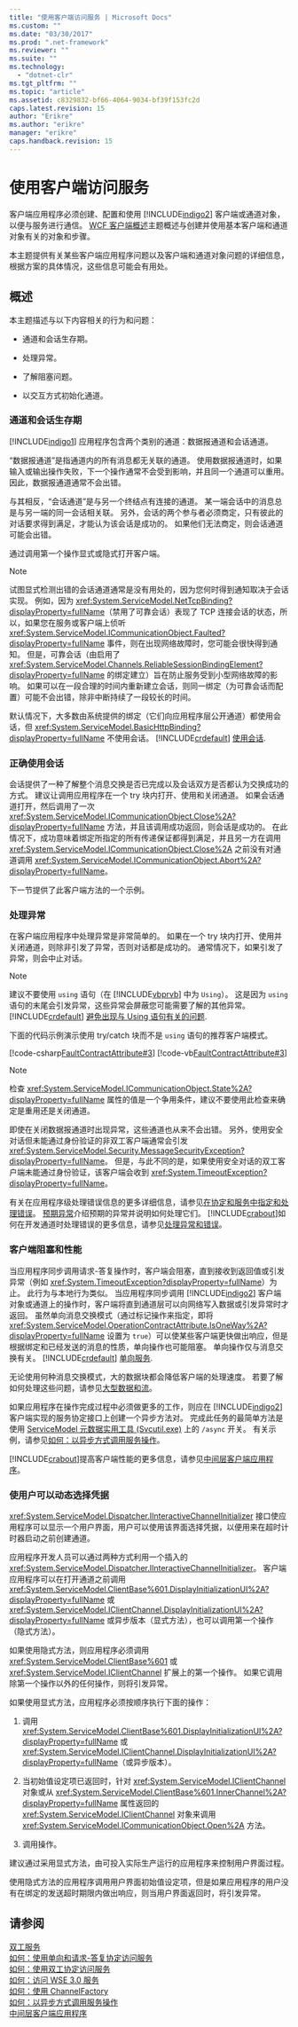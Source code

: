 ```yaml
---
title: "使用客户端访问服务 | Microsoft Docs"
ms.custom: ""
ms.date: "03/30/2017"
ms.prod: ".net-framework"
ms.reviewer: ""
ms.suite: ""
ms.technology: 
  - "dotnet-clr"
ms.tgt_pltfrm: ""
ms.topic: "article"
ms.assetid: c8329832-bf66-4064-9034-bf39f153fc2d
caps.latest.revision: 15
author: "Erikre"
ms.author: "erikre"
manager: "erikre"
caps.handback.revision: 15
---
```

# 使用客户端访问服务
客户端应用程序必须创建、配置和使用 [!INCLUDE[indigo2](../../../../includes/indigo2-md.md)] 客户端或通道对象，以便与服务进行通信。  [WCF 客户端概述](../../../../docs/framework/wcf/wcf-client-overview.md)主题概述与创建并使用基本客户端和通道对象有关的对象和步骤。  
  
 本主题提供有关某些客户端应用程序问题以及客户端和通道对象问题的详细信息，根据方案的具体情况，这些信息可能会有用处。  
  
## 概述  
 本主题描述与以下内容相关的行为和问题：  
  
-   通道和会话生存期。  
  
-   处理异常。  
  
-   了解阻塞问题。  
  
-   以交互方式初始化通道。  
  
### 通道和会话生存期  
 [!INCLUDE[indigo1](../../../../includes/indigo1-md.md)] 应用程序包含两个类别的通道：数据报通道和会话通道。  
  
 “数据报通道”是指通道内的所有消息都无关联的通道。  使用数据报通道时，如果输入或输出操作失败，下一个操作通常不会受到影响，并且同一个通道可以重用。  因此，数据报通道通常不会出错。  
  
 与其相反，“会话通道”是与另一个终结点有连接的通道。  某一端会话中的消息总是与另一端的同一会话相关联。  另外，会话的两个参与者必须商定，只有彼此的对话要求得到满足，才能认为该会话是成功的。  如果他们无法商定，则会话通道可能会出错。  
  
 通过调用第一个操作显式或隐式打开客户端。  
  
> [!NOTE]
>  试图显式检测出错的会话通道通常是没有用处的，因为您何时得到通知取决于会话实现。  例如，因为 <xref:System.ServiceModel.NetTcpBinding?displayProperty=fullName>（禁用了可靠会话）表现了 TCP 连接会话的状态，所以，如果您在服务或客户端上侦听 <xref:System.ServiceModel.ICommunicationObject.Faulted?displayProperty=fullName> 事件，则在出现网络故障时，您可能会很快得到通知。  但是，可靠会话（由启用了 <xref:System.ServiceModel.Channels.ReliableSessionBindingElement?displayProperty=fullName> 的绑定建立）旨在防止服务受到小型网络故障的影响。  如果可以在一段合理的时间内重新建立会话，则同一绑定（为可靠会话而配置）可能不会出错，除非中断持续了一段较长的时间。  
  
 默认情况下，大多数由系统提供的绑定（它们向应用程序层公开通道）都使用会话，但 <xref:System.ServiceModel.BasicHttpBinding?displayProperty=fullName> 不使用会话。  [!INCLUDE[crdefault](../../../../includes/crdefault-md.md)] [使用会话](../../../../docs/framework/wcf/using-sessions.md).  
  
### 正确使用会话  
 会话提供了一种了解整个消息交换是否已完成以及会话双方是否都认为交换成功的方式。  建议让调用应用程序在一个 try 块内打开、使用和关闭通道。  如果会话通道打开，然后调用了一次 <xref:System.ServiceModel.ICommunicationObject.Close%2A?displayProperty=fullName> 方法，并且该调用成功返回，则会话是成功的。  在此情况下，成功意味着绑定所指定的所有传递保证都得到满足，并且另一方在调用 <xref:System.ServiceModel.ICommunicationObject.Close%2A> 之前没有对通道调用 <xref:System.ServiceModel.ICommunicationObject.Abort%2A?displayProperty=fullName>。  
  
 下一节提供了此客户端方法的一个示例。  
  
### 处理异常  
 在客户端应用程序中处理异常是非常简单的。  如果在一个 try 块内打开、使用并关闭通道，则除非引发了异常，否则对话都是成功的。  通常情况下，如果引发了异常，则会中止对话。  
  
> [!NOTE]
>  建议不要使用 `using` 语句（在 [!INCLUDE[vbprvb](../../../../includes/vbprvb-md.md)] 中为 `Using`）。  这是因为 `using` 语句的末尾会引发异常，这些异常会屏蔽您可能需要了解的其他异常。  [!INCLUDE[crdefault](../../../../includes/crdefault-md.md)] [避免出现与 Using 语句有关的问题](../../../../docs/framework/wcf/samples/avoiding-problems-with-the-using-statement.md).  
  
 下面的代码示例演示使用 try\/catch 块而不是 `using` 语句的推荐客户端模式。  
  
 [!code-csharp[FaultContractAttribute#3](../../../../samples/snippets/csharp/VS_Snippets_CFX/faultcontractattribute/cs/client.cs#3)]
 [!code-vb[FaultContractAttribute#3](../../../../samples/snippets/visualbasic/VS_Snippets_CFX/faultcontractattribute/vb/client.vb#3)]  
  
> [!NOTE]
>  检查 <xref:System.ServiceModel.ICommunicationObject.State%2A?displayProperty=fullName> 属性的值是一个争用条件，建议不要使用此检查来确定是重用还是关闭通道。  
  
 即使在关闭数据报通道时出现异常，这些通道也从来不会出错。  另外，使用安全对话但未能通过身份验证的非双工客户端通常会引发 <xref:System.ServiceModel.Security.MessageSecurityException?displayProperty=fullName>。  但是，与此不同的是，如果使用安全对话的双工客户端未能通过身份验证，该客户端会收到 <xref:System.TimeoutException?displayProperty=fullName>。  
  
 有关在应用程序级处理错误信息的更多详细信息，请参见[在协定和服务中指定和处理错误](../../../../docs/framework/wcf/specifying-and-handling-faults-in-contracts-and-services.md)。  [预期异常](../../../../docs/framework/wcf/samples/expected-exceptions.md)介绍预期的异常并说明如何处理它们。  [!INCLUDE[crabout](../../../../includes/crabout-md.md)]如何在开发通道时处理错误的更多信息，请参见[处理异常和错误](../../../../docs/framework/wcf/extending/handling-exceptions-and-faults.md)。  
  
### 客户端阻塞和性能  
 当应用程序同步调用请求\-答复操作时，客户端会阻塞，直到接收到返回值或引发异常（例如 <xref:System.TimeoutException?displayProperty=fullName>）为止。  此行为与本地行为类似。  当应用程序同步调用 [!INCLUDE[indigo2](../../../../includes/indigo2-md.md)] 客户端对象或通道上的操作时，客户端将直到通道层可以向网络写入数据或引发异常时才返回。  虽然单向消息交换模式（通过标记操作来指定，即将 <xref:System.ServiceModel.OperationContractAttribute.IsOneWay%2A?displayProperty=fullName> 设置为 `true`）可以使某些客户端更快做出响应，但是根据绑定和已经发送的消息的性质，单向操作也可能阻塞。  单向操作仅与消息交换有关。  [!INCLUDE[crdefault](../../../../includes/crdefault-md.md)] [单向服务](../../../../docs/framework/wcf/feature-details/one-way-services.md).  
  
 无论使用何种消息交换模式，大的数据块都会降低客户端的处理速度。  若要了解如何处理这些问题，请参见[大型数据和流](../../../../docs/framework/wcf/feature-details/large-data-and-streaming.md)。  
  
 如果应用程序在操作完成过程中必须做更多的工作，则应在 [!INCLUDE[indigo2](../../../../includes/indigo2-md.md)] 客户端实现的服务协定接口上创建一个异步方法对。  完成此任务的最简单方法是使用 [ServiceModel 元数据实用工具 \(Svcutil.exe\)](../../../../docs/framework/wcf/servicemodel-metadata-utility-tool-svcutil-exe.md) 上的 `/async` 开关。  有关示例，请参见[如何：以异步方式调用服务操作](../../../../docs/framework/wcf/feature-details/how-to-call-wcf-service-operations-asynchronously.md)。  
  
 [!INCLUDE[crabout](../../../../includes/crabout-md.md)]提高客户端性能的更多信息，请参见[中间层客户端应用程序](../../../../docs/framework/wcf/feature-details/middle-tier-client-applications.md)。  
  
### 使用户可以动态选择凭据  
 <xref:System.ServiceModel.Dispatcher.IInteractiveChannelInitializer> 接口使应用程序可以显示一个用户界面，用户可以使用该界面选择凭据，以便用来在超时计时器启动之前创建通道。  
  
 应用程序开发人员可以通过两种方式利用一个插入的 <xref:System.ServiceModel.Dispatcher.IInteractiveChannelInitializer>。  客户端应用程序可以在打开通道之前调用 <xref:System.ServiceModel.ClientBase%601.DisplayInitializationUI%2A?displayProperty=fullName> 或 <xref:System.ServiceModel.IClientChannel.DisplayInitializationUI%2A?displayProperty=fullName> 或异步版本（显式方法），也可以调用第一个操作（隐式方法）。  
  
 如果使用隐式方法，则应用程序必须调用 <xref:System.ServiceModel.ClientBase%601> 或 <xref:System.ServiceModel.IClientChannel> 扩展上的第一个操作。  如果它调用除第一个操作以外的任何操作，则将引发异常。  
  
 如果使用显式方法，应用程序必须按顺序执行下面的操作：  
  
1.  调用 <xref:System.ServiceModel.ClientBase%601.DisplayInitializationUI%2A?displayProperty=fullName> 或 <xref:System.ServiceModel.IClientChannel.DisplayInitializationUI%2A?displayProperty=fullName>（或异步版本）。  
  
2.  当初始值设定项已返回时，针对 <xref:System.ServiceModel.IClientChannel> 对象或从 <xref:System.ServiceModel.ClientBase%601.InnerChannel%2A?displayProperty=fullName> 属性返回的 <xref:System.ServiceModel.IClientChannel> 对象来调用 <xref:System.ServiceModel.ICommunicationObject.Open%2A> 方法。  
  
3.  调用操作。  
  
 建议通过采用显式方法，由可投入实际生产运行的应用程序来控制用户界面过程。  
  
 使用隐式方法的应用程序调用用户界面初始值设定项，但是如果应用程序的用户没有在绑定的发送超时期限内做出响应，则当用户界面返回时，将引发异常。  
  
## 请参阅  
 [双工服务](../../../../docs/framework/wcf/feature-details/duplex-services.md)   
 [如何：使用单向和请求\-答复协定访问服务](../../../../docs/framework/wcf/feature-details/how-to-access-wcf-services-with-one-way-and-request-reply-contracts.md)   
 [如何：使用双工协定访问服务](../../../../docs/framework/wcf/feature-details/how-to-access-services-with-a-duplex-contract.md)   
 [如何：访问 WSE 3.0 服务](../../../../docs/framework/wcf/feature-details/how-to-access-a-wse-3-0-service-with-a-wcf-client.md)   
 [如何：使用 ChannelFactory](../../../../docs/framework/wcf/feature-details/how-to-use-the-channelfactory.md)   
 [如何：以异步方式调用服务操作](../../../../docs/framework/wcf/feature-details/how-to-call-wcf-service-operations-asynchronously.md)   
 [中间层客户端应用程序](../../../../docs/framework/wcf/feature-details/middle-tier-client-applications.md)